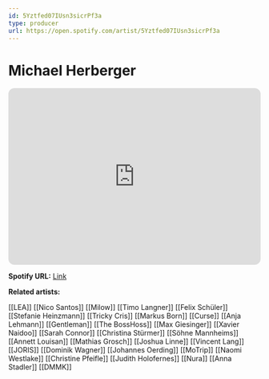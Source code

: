 ```yaml
---
id: 5Yztfed07IUsn3sicrPf3a
type: producer
url: https://open.spotify.com/artist/5Yztfed07IUsn3sicrPf3a
---
```

# Michael Herberger

<iframe style="border-radius:12px" src="https://open.spotify.com/embed/artist/5Yztfed07IUsn3sicrPf3a" width="100%" height="352" frameBorder="0" allowfullscreen="" allow="autoplay; clipboard-write; encrypted-media; fullscreen; picture-in-picture" loading="lazy"></iframe>

**Spotify URL:** [Link](https://open.spotify.com/artist/5Yztfed07IUsn3sicrPf3a)

**Related artists:**

[[LEA]]
[[Nico Santos]]
[[Milow]]
[[Timo Langner]]
[[Felix Schüler]]
[[Stefanie Heinzmann]]
[[Tricky Cris]]
[[Markus Born]]
[[Curse]]
[[Anja Lehmann]]
[[Gentleman]]
[[The BossHoss]]
[[Max Giesinger]]
[[Xavier Naidoo]]
[[Sarah Connor]]
[[Christina Stürmer]]
[[Söhne Mannheims]]
[[Annett Louisan]]
[[Mathias Grosch]]
[[Joshua Linne]]
[[Vincent Lang]]
[[JORIS]]
[[Dominik Wagner]]
[[Johannes Oerding]]
[[MoTrip]]
[[Naomi Westlake]]
[[Christine Pfeifle]]
[[Judith Holofernes]]
[[Nura]]
[[Anna Stadler]]
[[DMMK]]
